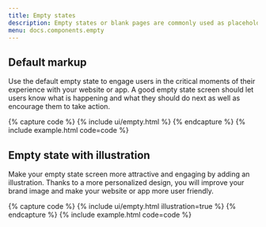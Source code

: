 ```yaml
---
title: Empty states
description: Empty states or blank pages are commonly used as placeholders for first-use, empty data or error screens. Their aim is to engage users when there is no content to display and that is why their design is extremely important from the point of view of the user experience of your website or app.
menu: docs.components.empty
---
```



## Default markup

Use the default empty state to engage users in the critical moments of their experience with your website or app. A good empty state screen should let users know what is happening and what they should do next as well as encourage them to take action.

{% capture code %}
{% include ui/empty.html %}
{% endcapture %}
{% include example.html code=code %}


## Empty state with illustration

Make your empty state screen more attractive and engaging by adding an illustration. Thanks to a more personalized design, you will improve your brand image and make your website or app more user friendly.

{% capture code %}
{% include ui/empty.html illustration=true %}
{% endcapture %}
{% include example.html code=code %}
